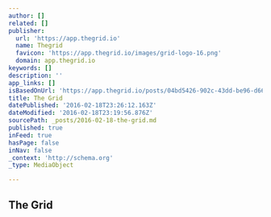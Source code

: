 ```yaml
---
author: []
related: []
publisher:
  url: 'https://app.thegrid.io'
  name: Thegrid
  favicon: 'https://app.thegrid.io/images/grid-logo-16.png'
  domain: app.thegrid.io
keywords: []
description: ''
app_links: []
isBasedOnUrl: 'https://app.thegrid.io/posts/04bd5426-902c-43dd-be96-d6602de42851/edit'
title: The Grid
datePublished: '2016-02-18T23:26:12.163Z'
dateModified: '2016-02-18T23:19:56.876Z'
sourcePath: _posts/2016-02-18-the-grid.md
published: true
inFeed: true
hasPage: false
inNav: false
_context: 'http://schema.org'
_type: MediaObject

---
```

<article style=""><h1>The Grid</h1></article>